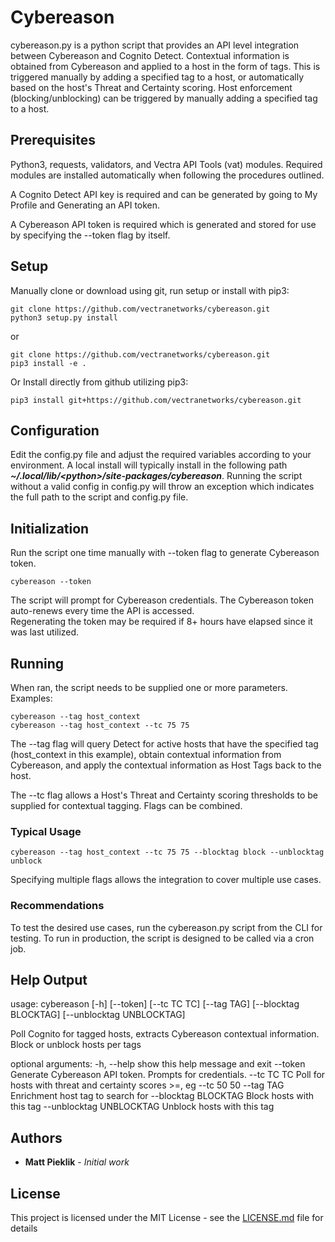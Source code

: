 # Cybereason

cybereason.py is a python script that provides an API level integration between Cybereason and Cognito Detect.
Contextual information is obtained from Cybereason and applied to a host in the form of tags.  This is triggered manually
by adding a specified tag to a host, or automatically based on the host's Threat and Certainty scoring.
Host enforcement (blocking/unblocking) can be triggered by manually adding a specified tag to a host.

## Prerequisites

Python3, requests, validators, and Vectra API Tools (vat) modules.
Required modules are installed automatically when following the procedures outlined.  

A Cognito Detect API key is required and can be generated by going to My Profile and Generating an API token. 

A Cybereason API token is required which is generated and stored for use by specifying the --token flag by itself.

## Setup
Manually clone or download using git, run setup or install with pip3:
```
git clone https://github.com/vectranetworks/cybereason.git
python3 setup.py install
```
or
```
git clone https://github.com/vectranetworks/cybereason.git
pip3 install -e .
```

Or Install directly from github utilizing pip3:
```
pip3 install git+https://github.com/vectranetworks/cybereason.git
```

## Configuration
Edit the config.py file and adjust the required variables according to your environment.  A local install will typically
 install in the following path ***~/.local/lib/\<python\>/site-packages/cybereason***.  Running the script without a 
 valid config in config.py will throw an exception which indicates the full path to the script and config.py file.

## Initialization
Run the script one time manually with --token flag to generate Cybereason token.

```
cybereason --token
```
The script will prompt for Cybereason credentials.  The Cybereason token auto-renews every time the API is accessed.  
Regenerating the token may be required if 8+ hours have elapsed since it was last utilized.

## Running

When ran, the script needs to be supplied one or more parameters.  Examples:


```
cybereason --tag host_context
cybereason --tag host_context --tc 75 75
```

The --tag flag will query Detect for active hosts that have the specified tag (host_context in this example), 
obtain contextual information from Cybereason, and apply the contextual information as Host Tags back to the host. 

The --tc flag allows a Host's Threat and Certainty scoring thresholds to be supplied for contextual tagging.  Flags can
be combined.

### Typical Usage
```
cybereason --tag host_context --tc 75 75 --blocktag block --unblocktag unblock
```
Specifying multiple flags allows the integration to cover multiple use cases. 

### Recommendations
To test the desired use cases, run the cybereason.py script from the CLI for testing.  To run in production, the script 
is designed to be called via a cron job.
 
 
## Help Output

usage: cybereason [-h] [--token] [--tc TC TC] [--tag TAG]
                     [--blocktag BLOCKTAG] [--unblocktag UNBLOCKTAG]

Poll Cognito for tagged hosts, extracts Cybereason contextual information.  Block or unblock hosts per tags

optional arguments:
  -h, --help            show this help message and exit
  --token               Generate Cybereason API token.  Prompts for credentials.
  --tc TC TC            Poll for hosts with threat and certainty scores >=, eg --tc 50 50
  --tag TAG             Enrichment host tag to search for
  --blocktag BLOCKTAG   Block hosts with this tag
  --unblocktag UNBLOCKTAG
                        Unblock hosts with this tag


## Authors

* **Matt Pieklik** - *Initial work*

## License

This project is licensed under the MIT License - see the [LICENSE.md](LICENSE.md) file for details
